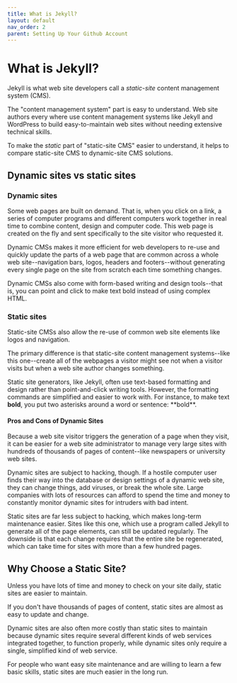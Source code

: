 ```yaml
---
title: What is Jekyll?
layout: default
nav_order: 2
parent: Setting Up Your Github Account
---
```


# What is Jekyll?

Jekyll is what web site developers call a *static-site* content management system (CMS).

The "content management system" part is easy to understand. Web site authors every where use content management systems like Jekyll and WordPress to build easy-to-maintain web sites without needing extensive technical skills.

To make the *static* part of "static-site CMS" easier to understand, it helps to compare static-site CMS to dynamic-site CMS solutions.

## Dynamic sites vs static sites

### Dynamic sites

Some web pages are built on demand. That is, when you click on a link, a series of computer programs and different computers work together in real time to combine content, design and computer code. This web page is created on the fly and sent specifically to the site visitor who requested it.

Dynamic CMSs makes it more efficient for web developers to re-use and quickly update the parts of a web page that are common across a whole web site--navigation bars, logos, headers and footers--without generating every single page on the site from scratch each time something changes.

Dynamic CMSs also come with form-based writing and design tools--that is, you can point and click to make text bold instead of using complex HTML.

### Static sites

Static-site CMSs also allow the re-use of common web site elements like logos and navigation.

The primary difference is that static-site content management systems--like this one--create all of the webpages a visitor might see not when a visitor visits but when a web site author changes something.

Static site generators, like Jekyll, often use text-based formatting and design rather than point-and-click writing tools. However, the formatting commands are simplified and easier to work with. For instance, to make text **bold**, you put two asterisks around a word or sentence: \*\*bold\*\*.

#### Pros and Cons of Dynamic Sites

Because a web site visitor triggers the generation of a page when they visit, it can be easier for a web site administrator to manage very large sites with hundreds of thousands of pages of content--like newspapers or university web sites.

Dynamic sites are subject to hacking, though. If a hostile computer user finds their way into the database or design settings of a dynamic web site, they can change things, add viruses, or break the whole site. Large companies with lots of resources can afford to spend the time and money to constantly monitor dynamic sites for intruders with bad intent.

Static sites are far less subject to hacking, which makes long-term maintenance easier. Sites like this one, which use a program called Jekyll to generate all of the page elements, can still be updated regularly. The downside is that each change requires that the entire site be regenerated, which can take time for sites with more than a few hundred pages.

## Why Choose a Static Site?

Unless you have lots of time and money to check on your site daily, static sites are easier to maintain.

If you don't have thousands of pages of content, static sites are almost as easy to update and change.

Dynamic sites are also often more costly than static sites to maintain because dynamic sites require several different kinds of web services integrated together, to function properly, while dynamic sites only require a single, simplified kind of web service.

For people who want easy site maintenance and are willing to learn a few basic skills, static sites are much easier in the long run.